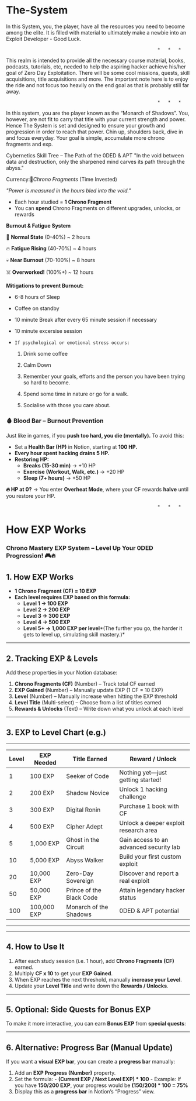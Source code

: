 # The-System
In this System, you, the player, have all the resources you need to become among the elite. It is filled with material to ultimately make a newbie into an Exploit Developer - Good Luck.

                                                              *   *   *
                                        
This realm is intended to provide all the necessary course material, books, podcasts, tutorials, etc, needed to help the aspiring hacker achieve his/her goal of Zero Day Exploitation. 
There will be some cool missions, quests, skill acquisitions, title acquisitions and more. The important note here is to enjoy the ride and not focus too heavily on the end goal as that is probably still far away. 

                                                              *   *   *
                                        
In this system, you are the player known as the “Monarch of Shadows”. You, however, are not fit to carry that title with your current strength and power. Hence The System is set and designed to ensure your growth and progression in order to reach that power. Chin up, shoulders back, dive in and focus everyday. Your goal is simple, accumulate more chrono fragments and exp.

Cybernetics Skill Tree – The Path of the 0DED & APT
"In the void between data and destruction, only the sharpened mind carves its path through the abyss."

Currency:🔹*Chrono Fragments* (Time Invested)

*"Power is measured in the hours bled into the void."*

  - Each hour studied = **1 Chrono Fragment**
  - You can **spend** Chrono Fragments on different upgrades, unlocks, or rewards


**Burnout & Fatigue System**

🌿 **Normal State** (0-40%) ~ 2 hours

🔥 **Fatigue Rising** (40-70%) ~ 4 hours

💀 **Near Burnout** (70-100%) ~ 8 hours

☠️ **Overworked!** (100%+) ~ 12 hours

**Mitigations to prevent Burnout:**

- 6-8 hours of Sleep

- Coffee on standby

- 10 minute Break after every 65 minute session if necessary

- 10 minute excersise session

- `If psychological or emotional stress occurs:`
   
    1. Drink some coffee
    
    2. Calm Down
    
    3. Remember your goals, efforts and the person you have been trying so hard to become.
    
    4. Spend some time in nature or go for a walk.
   
    5. Socialise with those you care about.
 
### **🩸 Blood Bar – Burnout Prevention**

Just like in games, if you **push too hard, you die (mentally).** To avoid this:
   
  - Set a **Health Bar (HP)** in Notion, starting at **100 HP.**
  - **Every hour spent hacking drains 5 HP.**
  - **Restoring HP:**
    - **Breaks (15-30 min)** → +10 HP
    - **Exercise (Workout, Walk, etc.)** → +20 HP
    - **Sleep (7+ hours)** → +50 HP
      
**🔥 HP at 0?** → You enter **Overheat Mode**, where your CF rewards **halve** until you restore your HP.


                                                              *   *   *

# How EXP Works

### **Chrono Mastery EXP System – Level Up Your 0DED Progression!** 🎮🔥
## **1. How EXP Works**
  - **1 Chrono Fragment (CF) = 10 EXP**
  - **Each level requires EXP based on this formula:**
    - **Level 1 → 100 EXP**
    - **Level 2 → 200 EXP**
    - **Level 3 → 300 EXP**
    - **Level 4 → 500 EXP**
    - **Level 5+ → 1,000 EXP per level***(The further you go, the harder it gets to level up, simulating skill mastery.)*

---

## **2. Tracking EXP & Levels**
Add these properties in your Notion database:
  1. **Chrono Fragments (CF)** (Number) – Track total CF earned
  2. **EXP Gained** (Number) – Manually update EXP (1 CF = 10 EXP)
  3. **Level** (Number) – Manually increase when hitting the EXP threshold
  4. **Level Title** (Multi-select) – Choose from a list of titles earned
  5. **Rewards & Unlocks** (Text) – Write down what you unlock at each level

---

## **3. EXP to Level Chart (e.g.)**
_____________________________________________________________________________________________________
| **Level** | **EXP Needed** | **Title Earned**           | **Reward / Unlock**                     |
|-----------|----------------|----------------------------|-----------------------------------------|
| 1         | 100 EXP        |   Seeker of Code           | Nothing yet—just getting started!       |
| 2         | 200 EXP        |   Shadow Novice            | Unlock 1 hacking challenge              |
| 3         | 300 EXP        |   Digital Ronin            | Purchase 1 book with CF                 |
| 4         | 500 EXP        |   Cipher Adept             | Unlock a deeper exploit research area   |
| 5         | 1,000 EXP      | Ghost in the Circuit       | Gain access to an advanced security lab |
| 10        | 5,000 EXP      |   Abyss Walker             | Build your first custom exploit         |
| 20        | 10,000 EXP     |   Zero-Day Sovereign       | Discover and report a real exploit      |
| 50        | 50,000 EXP     | Prince of the Black Code   | Attain legendary hacker status          |
| 100       | 100,000 EXP    | Monarch of the Shadows     | 0DED & APT potential                    |
_____________________________________________________________________________________________________
---

## **4. How to Use It**

1. After each study session (i.e. 1 hour), add **Chrono Fragments (CF)** earned.
2. Multiply **CF x 10** to get your **EXP Gained**.
3. When EXP reaches the next threshold, manually **increase your Level**.
4. Update your **Level Title** and write down the **Rewards / Unlocks**.

---

## **5. Optional: Side Quests for Bonus EXP**
To make it more interactive, you can earn **Bonus EXP** from **special quests**:

---

## **6. Alternative: Progress Bar (Manual Update)**
If you want a **visual EXP bar**, you can create a **progress bar** manually:
  1. Add an **EXP Progress (Number)** property.
  2. Set the formula:
    - **(Current EXP / Next Level EXP) * 100**
    - Example: If you have **150/200 EXP**, your progress would be **(150/200) * 100 = 75%**
  3. Display this as a **progress bar** in Notion’s “Progress” view.

